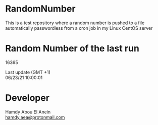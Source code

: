 # RandomNumber    
This is a test repository where a random number is pushed to a file automatically passwordless from a cron job in my Linux CentOS server    
# Random Number of the last run   
16365
      
Last update (GMT +1)    
06/23/21 10:00:01
# Developer    
Hamdy Abou El Anein   
hamdy.aea@protonmail.com
